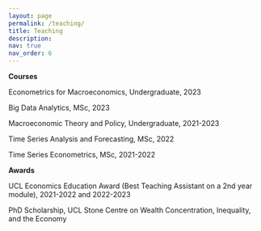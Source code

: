```yaml
---
layout: page
permalink: /teaching/
title: Teaching
description:
nav: true
nav_order: 6
---
```


**Courses** 

Econometrics for Macroeconomics, Undergraduate, 2023

Big Data Analytics, MSc, 2023

Macroeconomic Theory and Policy, Undergraduate, 2021-2023

Time Series Analysis and Forecasting, MSc, 2022

Time Series Econometrics, MSc, 2021-2022

**Awards**

UCL Economics Education Award (Best Teaching Assistant on a 2nd year module), 2021-2022 and 2022-2023

PhD Scholarship, UCL Stone Centre on Wealth Concentration, Inequality, and the Economy